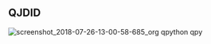 ## QJDID



![screenshot_2018-07-26-13-00-58-685_org qpython qpy](https://user-images.githubusercontent.com/41333888/43242611-3d5eaedc-90cc-11e8-9eb3-c2b1586d83ad.png)
